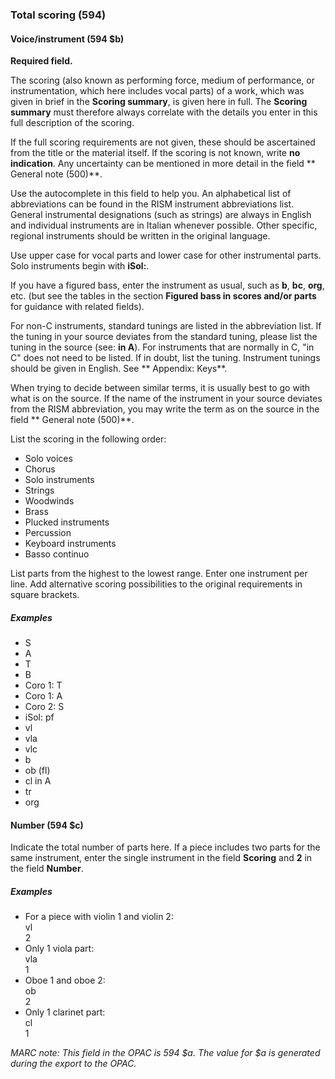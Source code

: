 ### Total scoring (594)

#### Voice/instrument (594 $b)

**Required field.**

The scoring (also known as performing force, medium of performance, or instrumentation, which here includes vocal parts)
of a work, which was given in brief in the **Scoring summary**, is given here in full. The **Scoring summary** must
therefore always correlate with the details you enter in this full description of the scoring.

If the full scoring requirements are not given, these should be ascertained from the title or the material itself. If
the scoring is not known, write **no indication**. Any uncertainty can be mentioned in more detail in the field **
General note (500)**.

Use the autocomplete in this field to help you. An alphabetical list of abbreviations can be found in the RISM
instrument abbreviations list. General instrumental designations (such as strings) are always in English and individual
instruments are in Italian whenever possible. Other specific, regional instruments should be written in the original
language.

Use upper case for vocal parts and lower case for other instrumental parts. Solo instruments begin with **iSol:**.

If you have a figured bass, enter the instrument as usual, such as **b**, **bc**, **org**, etc. (but see the tables
in the section **Figured bass in scores and/or parts** for guidance with related fields).

For non-C instruments, standard tunings are listed in the abbreviation list. If the tuning in your source deviates from
the standard tuning, please list the tuning in the source (see: **in A**). For instruments that are normally in C, "in
C" does not need to be listed. If in doubt, list the tuning. Instrument tunings should be given in English. See **
Appendix: Keys**.

When trying to decide between similar terms, it is usually best to go with what is on the source. If the name of the
instrument in your source deviates from the RISM abbreviation, you may write the term as on the source in the field **
General note (500)**.

List the scoring in the following order:

- Solo voices
- Chorus
- Solo instruments
- Strings
- Woodwinds
- Brass
- Plucked instruments
- Percussion
- Keyboard instruments
- Basso continuo

List parts from the highest to the lowest range. Enter one instrument per line. Add alternative scoring possibilities to
the original requirements in square brackets.

##### Examples

- S
- A
- T
- B
- Coro 1: T
- Coro 1: A
- Coro 2: S
- iSol: pf
- vl
- vla
- vlc
- b
- ob (fl)
- cl in A
- tr
- org

#### Number (594 $c)

Indicate the total number of parts here. If a piece includes two parts for the same instrument, enter the single
instrument in the field **Scoring** and **2** in the field **Number**.

##### Examples

- For a piece with violin 1 and violin 2:  
  vl  
  2
- Only 1 viola part:  
  vla  
  1
- Oboe 1 and oboe 2:  
  ob  
  2
- Only 1 clarinet part:  
  cl  
  1

_MARC note: This field in the OPAC is 594 $a. The value for $a is generated during the export to the OPAC._
